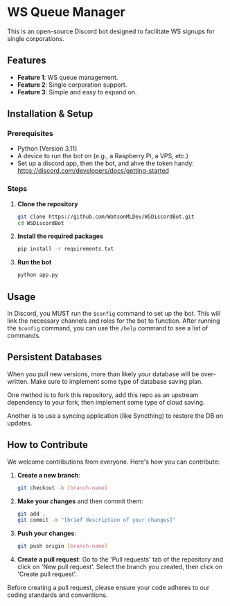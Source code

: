 
# WS Queue Manager

This is an open-source Discord bot designed to facilitate WS signups for single corporations.

## Features

- **Feature 1**: WS queue management.
- **Feature 2**: Single corporation support.
- **Feature 3**: Simple and easy to expand on.

## Installation & Setup

### Prerequisites

- Python [Version 3.11]
- A device to run the bot on (e.g., a Raspberry Pi, a VPS, etc.)
- Set up a discord app, then the bot, and ahve the token handy: https://discord.com/developers/docs/getting-started

### Steps

1. **Clone the repository**

   ```bash
   git clone https://github.com/WatsonMLDev/WSDiscordBot.git
   cd WSDiscordBot
   ```

2. **Install the required packages**

   ```bash
   pip install -r requirements.txt
   ```

3. **Run the bot**

   ```bash
   python app.py
   ```
## Usage

In Discord, you MUST run the `$config` command to set up the bot. This will link the necessary channels and roles for the bot to function.
After running the `$config` command, you can use the `/help` command to see a list of commands.

## Persistent Databases
When you pull new versions, more than likely your database will be over-written. Make sure to implement some type of database saving plan. 

One method is to fork this repository, add this repo as an upstream dependency to your fork, then implement some type of cloud saving.

Another is to use a syncing application (like Syncthing) to restore the DB on updates.

## How to Contribute

We welcome contributions from everyone. Here's how you can contribute:

1. **Create a new branch**: 

   ```bash
   git checkout -b [branch-name]
   ```

2. **Make your changes** and then commit them:

   ```bash
   git add .
   git commit -m "[brief description of your changes]"
   ```

3. **Push your changes**:

   ```bash
   git push origin [branch-name]
   ```

4. **Create a pull request**: Go to the 'Pull requests' tab of the  repository and click on 'New pull request'. Select the branch you created, then click on 'Create pull request'.

Before creating a pull request, please ensure your code adheres to our coding standards and conventions.
